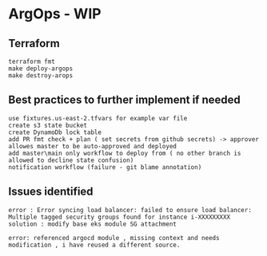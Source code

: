 # ArgOps - WIP
## Terraform
````
terraform fmt
make deploy-argops
make destroy-arops
````
## Best practices to further implement if needed
````
use fixtures.us-east-2.tfvars for example var file 
create s3 state bucket
create DynamoDb lock table
add PR fmt check + plan ( set secrets from github secrets) -> approver allowes master to be auto-approved and deployed
add master\main only workflow to deploy from ( no other branch is allowed to decline state confusion) 
notification workflow (failure - git blame annotation) 
````
## Issues identified
```
error : Error syncing load balancer: failed to ensure load balancer: Multiple tagged security groups found for instance i-XXXXXXXXX
solution : modify base eks module SG attachment

error: referenced argocd module , missing context and needs modification , i have reused a different source. 
```

## 